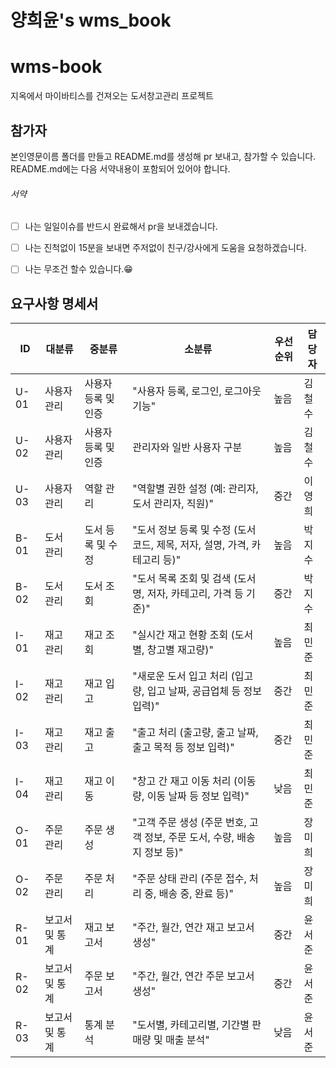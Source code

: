 # 양희윤's wms_book

# wms-book
지옥에서 마이바티스를 건져오는 도서창고관리 프로젝트

## 참가자
본인영문이름 폴더를 만들고 README.md를 생성해 pr 보내고, 참가할 수 있습니다.
README.md에는 다음 서약내용이 포함되어 있어야 합니다.

###### 서약
- [ ] 나는 일일이슈를 반드시 완료해서 pr을 보내겠습니다.
- [ ] 나는 진척없이 15분을 보내면 주저없이 친구/강사에게 도움을 요청하겠습니다.
- [ ] 나는 무조건 할수 있습니다.😁


## 요구사항 명세서
|ID|대분류|중분류|소분류|우선순위|담당자|
|---|---|---|---|---|---|
|U-01|사용자 관리|사용자 등록 및 인증|"사용자 등록, 로그인, 로그아웃 기능"|높음|김철수|
|U-02|사용자 관리|사용자 등록 및 인증|관리자와 일반 사용자 구분|높음|김철수|
|U-03|사용자 관리|역할 관리|"역할별 권한 설정 (예: 관리자, 도서 관리자, 직원)"|중간|이영희|
|B-01|도서 관리|도서 등록 및 수정|"도서 정보 등록 및 수정 (도서 코드, 제목, 저자, 설명, 가격, 카테고리 등)"|높음|박지수|
|B-02|도서 관리|도서 조회|"도서 목록 조회 및 검색 (도서명, 저자, 카테고리, 가격 등 기준)"|중간|박지수|
|I-01|재고 관리|재고 조회|"실시간 재고 현황 조회 (도서별, 창고별 재고량)"|높음|최민준|
|I-02|재고 관리|재고 입고|"새로운 도서 입고 처리 (입고량, 입고 날짜, 공급업체 등 정보 입력)"|중간|최민준|
|I-03|재고 관리|재고 출고|"출고 처리 (출고량, 출고 날짜, 출고 목적 등 정보 입력)"|중간|최민준|
|I-04|재고 관리|재고 이동|"창고 간 재고 이동 처리 (이동량, 이동 날짜 등 정보 입력)"|낮음|최민준|
|O-01|주문 관리|주문 생성|"고객 주문 생성 (주문 번호, 고객 정보, 주문 도서, 수량, 배송지 정보 등)"|높음|장미희|
|O-02|주문 관리|주문 처리|"주문 상태 관리 (주문 접수, 처리 중, 배송 중, 완료 등)"|높음|장미희|
|R-01|보고서 및 통계|재고 보고서|"주간, 월간, 연간 재고 보고서 생성"|중간|윤서준|
|R-02|보고서 및 통계|주문 보고서|"주간, 월간, 연간 주문 보고서 생성"|중간|윤서준|
|R-03|보고서 및 통계|통계 분석|"도서별, 카테고리별, 기간별 판매량 및 매출 분석"|낮음|윤서준|

